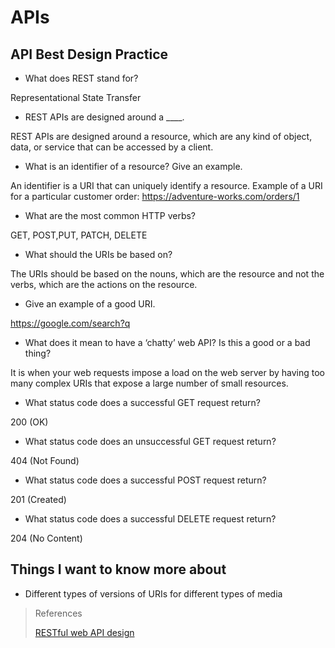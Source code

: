 # APIs

## API Best Design Practice


- What does REST stand for?

Representational State Transfer

- REST APIs are designed around a ____.

REST APIs are designed around a resource, which are any kind of object, data, or service that can be accessed by a client.

- What is an identifier of a resource? Give an example.

An identifier is a URI that can uniquely identify a resource. Example of a URI for a particular customer order: https://adventure-works.com/orders/1

- What are the most common HTTP verbs?

GET, POST,PUT, PATCH, DELETE

- What should the URIs be based on?

The URIs should be based on the nouns, which are the resource and not the verbs, which are the actions on the resource.

- Give an example of a good URI.

https://google.com/search?q

- What does it mean to have a ‘chatty’ web API? Is this a good or a bad thing?

It is when your web requests impose a load on the web server by having too many complex URIs that expose a large number of small resources.

- What status code does a successful GET request return?

200 (OK)

- What status code does an unsuccessful GET request return?

 404 (Not Found)

- What status code does a successful POST request return?

201 (Created)

- What status code does a successful DELETE request return?

204 (No Content)


## Things I want to know more about 

- Different types of versions of URIs for different types of media

>References
>
>[RESTful web API design](https://learn.microsoft.com/en-us/azure/architecture/best-practices/api-design)